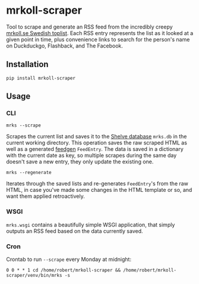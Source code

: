 # mrkoll-scraper

Tool to scrape and generate an RSS feed from the incredibly creepy [mrkoll.se Swedish toplist](https://mrkoll.se/topplistor/sverigetoppen/). Each RSS entry represents the list as it looked at a given point in time, plus convenience links to search for the person's name on Duckduckgo, Flashback, and The Facebook.

## Installation

```shell
pip install mrkoll-scraper
```

## Usage

### CLI

```shell
mrks --scrape
```

Scrapes the current list and saves it to the [Shelve database](https://docs.python.org/3.7/library/shelve.html) `mrks.db` in the current working directory. This operation saves the raw scraped HTML as well as a generated [feedgen](https://feedgen.kiesow.be/) `FeedEntry`. The data is saved in a dictionary with the current date as key, so multiple scrapes during the same day doesn't save a new entry, they only update the existing one.

```shell
mrks --regenerate
```

Iterates through the saved lists and re-generates `FeedEntry`'s from the raw HTML, in case you've made some changes in the HTML template or so, and want them applied retroactively.

### WSGI

`mrks.wsgi` contains a beautifully simple WSGI application, that simply outputs an RSS feed based on the data currently saved.

### Cron

Crontab to run `--scrape` every Monday at midnight:

`0 0 * * 1 cd /home/robert/mrkoll-scraper && /home/robert/mrkoll-scraper/venv/bin/mrks -s`
